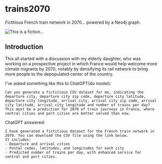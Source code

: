 # trains2070
Fictitious French train network in 2070... powered by a Neo4j graph.

![This is a fiction...](.images/map_french_train_network_2070.png "French train network 2070")

##  Introduction
This all started with a discussion with my elderly daughter, who was working on a prospective project in which France would help welcome more climate migrants by 2070, notably by densifying its rail network to bring more people to the depopulated center of the country.

I've asked something like this to ChatGPT(4o model):
```
Can you generate a fictitious CSV dataset for me, indicating the departure city, departure city zip code, departure city latitude, departure city longitude, arrival city, arrival city zip code, arrival city latitude, arrival city longitude and number of trains per day?
This must be a prediction for 2070 of train journeys in France, where central cities and port cities are better served than now.
```

ChatGPT answered:
```
I have generated a fictitious dataset for the French train network in 2070. You can download the CSV file using the link below.
It includes:
- Departure and arrival cities
- Postal codes, latitudes, and longitudes for each city
- Predicted number of trains per day, with enhanced service for central and port cities.
```

